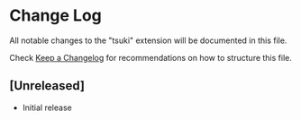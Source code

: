 # Change Log

All notable changes to the "tsuki" extension will be documented in this file.

Check [Keep a Changelog](http://keepachangelog.com/) for recommendations on how to structure this file.

## [Unreleased]

- Initial release
